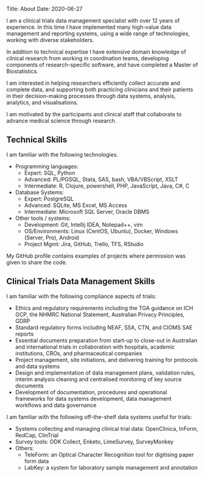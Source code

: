 Title: About
Date: 2020-06-27

I am a clinical trials data management specialist with over 12 years of experience. In this time I have implemented many high-value data management and reporting systems, using a wide range of technologies, working with diverse stakeholders.

In addition to technical expertise I have extensive domain knowledge of clinical research from working in coordination teams, developing components of research-specific software, and have completed a Master of Biostatistics.

I am interested in helping researchers efficiently collect accurate and complete data, and supporting both practicing clinicians and their patients in their decision-making processes through data systems, analysis, analytics, and visualisations.

I am motivated by the participants and clinical staff that collaborate to advance medical science through research.


## Technical Skills

I am familiar with the following technologies.

- Programming languages:
    - Expert: SQL, Python
    - Advanced: PL/PGSQL, Stata, SAS, bash, VBA/VBScript, XSLT
    - Intermediate: R, Clojure, powershell, PHP, JavaScript, Java, C#, C
- Database Systems:
    - Expert: PostgreSQL
    - Advanced: SQLite, MS Excel, MS Access 
    - Intermediate: Microsoft SQL Server, Oracle DBMS
- Other tools / systems:
    - Development: Git, Intellij IDEA, Notepad++, vim
    - OS/Environments: Linux (CentOS, Ubuntu), Docker, Windows (Server, Pro), Android
    - Project Mgmt: Jira, GitHub, Trello, TFS, RStudio

My GitHub profile contains examples of projects where permission was given to share the code.


## Clinical Trials Data Management Skills

I am familiar with the following compliance aspects of trials:

- Ethics and regulatory requirements including the TGA guidance on ICH GCP, the NHMRC National Statement, Australian Privacy Principles, GDRP
- Standard regulatory forms including NEAF, SSA, CTN, and CIOMS SAE reports
- Essential documents preparation from start-up to close-out in Australian and international trials in collaboration with hospitals, academic institutions, CROs, and pharmaceutical companies
- Project management, site initiations, and delivering training for protocols and data systems
- Design and implementation of data management plans, validation rules, interim analysis cleaning and centralised monitoring of key source documents
- Development of documentation, procedures and operational frameworks for data systems development, data management workflows and data governance


I am familiar with the following off-the-shelf data systems useful for trials:

- Systems collecting and managing clinical trial data: OpenClinica, InForm, RedCap, ClinTrial
- Survey tools: ODK Collect, Enketo, LimeSurvey, SurveyMonkey
- Others:
    - TeleForm: an Optical Character Recognition tool for digitising paper form data
    - LabKey: a system for laboratory sample management and annotation



